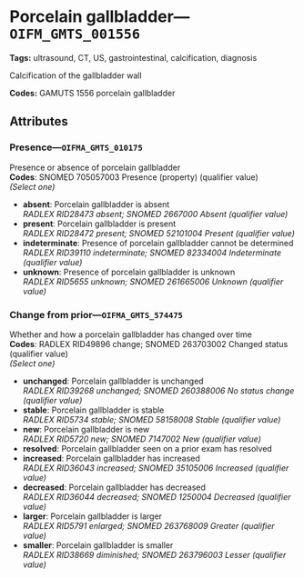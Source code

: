 # Porcelain gallbladder—`OIFM_GMTS_001556`

**Tags:** ultrasound, CT, US, gastrointestinal, calcification, diagnosis

Calcification of the gallbladder wall

**Codes:** GAMUTS 1556 porcelain gallbladder

## Attributes

### Presence—`OIFMA_GMTS_010175`

Presence or absence of porcelain gallbladder  
**Codes**: SNOMED 705057003 Presence (property) (qualifier value)  
*(Select one)*

- **absent**: Porcelain gallbladder is absent  
_RADLEX RID28473 absent; SNOMED 2667000 Absent (qualifier value)_
- **present**: Porcelain gallbladder is present  
_RADLEX RID28472 present; SNOMED 52101004 Present (qualifier value)_
- **indeterminate**: Presence of porcelain gallbladder cannot be determined  
_RADLEX RID39110 indeterminate; SNOMED 82334004 Indeterminate (qualifier value)_
- **unknown**: Presence of porcelain gallbladder is unknown  
_RADLEX RID5655 unknown; SNOMED 261665006 Unknown (qualifier value)_

### Change from prior—`OIFMA_GMTS_574475`

Whether and how a porcelain gallbladder has changed over time  
**Codes**: RADLEX RID49896 change; SNOMED 263703002 Changed status (qualifier value)  
*(Select one)*

- **unchanged**: Porcelain gallbladder is unchanged  
_RADLEX RID39268 unchanged; SNOMED 260388006 No status change (qualifier value)_
- **stable**: Porcelain gallbladder is stable  
_RADLEX RID5734 stable; SNOMED 58158008 Stable (qualifier value)_
- **new**: Porcelain gallbladder is new  
_RADLEX RID5720 new; SNOMED 7147002 New (qualifier value)_
- **resolved**: Porcelain gallbladder seen on a prior exam has resolved  
- **increased**: Porcelain gallbladder has increased  
_RADLEX RID36043 increased; SNOMED 35105006 Increased (qualifier value)_
- **decreased**: Porcelain gallbladder has decreased  
_RADLEX RID36044 decreased; SNOMED 1250004 Decreased (qualifier value)_
- **larger**: Porcelain gallbladder is larger  
_RADLEX RID5791 enlarged; SNOMED 263768009 Greater (qualifier value)_
- **smaller**: Porcelain gallbladder is smaller  
_RADLEX RID38669 diminished; SNOMED 263796003 Lesser (qualifier value)_